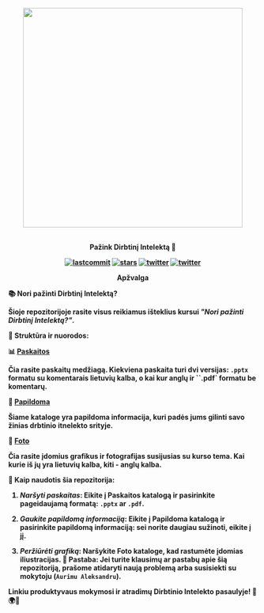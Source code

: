 <p align=center>
  <img height="444px" src="https://github.com/aurimas13/Pazink-Dirbtini-Intelekta/blob/main/Foto/protas.png"/>
</p>
<p align="center" > <b> <br> Pažink Dirbtinį Intelektą 🚀 </br> </p>
<p align=center>
<a href="https://img.shields.io/github/last-commit/aurimas13/Pazink-Dirbtini-Intelekta"><img alt="lastcommit" src="https://img.shields.io/github/last-commit/aurimas13/Pazink-Dirbtini-Intelekta?style=social"/></a>
<a href="https://img.shields.io/github/stars/aurimas13/Pazink-Dirbtini-Intelekta"><img alt="stars" src="https://img.shields.io/github/stars/aurimas13/Pazink-Dirbtini-Intelekta?style=social"/></a>
<a href="https://img.shields.io/github/forks/aurimas13/Pazink-Dirbtini-Intelekta"><img alt="twitter" src="https://img.shields.io/github/forks/aurimas13/Pazink-Dirbtini-Intelekta?style=social"/></a>
<a href="https://twitter.com/AurimasNausedas"><img alt="twitter" src="https://img.shields.io/twitter/follow/AurimasNausedas?style=social"/></a>
</p>
<p align=center>
<b> Apžvalga</b>
</p>

📚 **Nori pažinti Dirbtinį Intelektą?**

Šioje repozitorijoje rasite visus reikiamus išteklius kursui *"Nori pažinti Dirbtinį Intelektą?"*.

📂 **Struktūra ir nuorodos**:

📊 [Paskaitos](https://github.com/aurimas13/Pazink-Dirbtini-Intelekta/tree/main/Paskaitos)

Čia rasite paskaitų medžiagą. Kiekviena paskaita turi dvi versijas: `.pptx` formatu su komentarais lietuvių kalba, o kai kur anglų ir ``.pdf` formatu be komentarų.

📘 [Papildoma](https://github.com/aurimas13/Pazink-Dirbtini-Intelekta/tree/main/Papildoma)

Šiame kataloge yra papildoma informacija, kuri padės jums gilinti savo žinias drbtinio itnelekto  srityje.

📸 [Foto](https://github.com/aurimas13/Pazink-Dirbtini-Intelekta/tree/main/Foto)

Čia rasite įdomius grafikus ir fotografijas susijusias su kurso tema. Kai kurie iš jų yra lietuvių kalba, kiti - anglų kalba.

📌 **Kaip naudotis šia repozitorija**:

1. ***Naršyti paskaitas***: Eikite į **Paskaitos** katalogą ir pasirinkite pageidaujamą formatą: `.pptx` ar `.pdf`.

2. ***Gaukite papildomą informaciją***: Eikite į **Papildoma** katalogą ir pasirinkite papildomą informaciją: sei norite daugiau sužinoti, eikite į jį.

3. ***Peržiūrėti grafiką***: Naršykite **Foto** kataloge, kad rastumėte įdomias iliustracijas.
📢 Pastaba: Jei turite klausimų ar pastabų apie šią repozitoriją, prašome atidaryti naują problemą arba susisiekti su mokytoju (`Aurimu Aleksandru`).

Linkiu produktyvaus mokymosi ir atradimų **Dirbtinio Intelekto** pasaulyje! 🚀🌍🌟